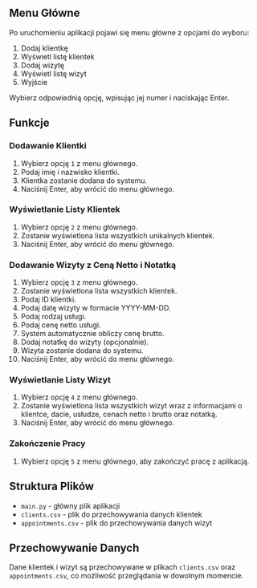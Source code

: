 ## Menu Główne

Po uruchomieniu aplikacji pojawi się menu główne z opcjami do wyboru:

1. Dodaj klientkę
2. Wyświetl listę klientek
3. Dodaj wizytę
4. Wyświetl listę wizyt
5. Wyjście

Wybierz odpowiednią opcję, wpisując jej numer i naciskając Enter.

## Funkcje

### Dodawanie Klientki

1. Wybierz opcję `1` z menu głównego.
2. Podaj imię i nazwisko klientki.
3. Klientka zostanie dodana do systemu.
4. Naciśnij Enter, aby wrócić do menu głównego.

### Wyświetlanie Listy Klientek

1. Wybierz opcję `2` z menu głównego.
2. Zostanie wyświetlona lista wszystkich unikalnych klientek.
3. Naciśnij Enter, aby wrócić do menu głównego.

### Dodawanie Wizyty z Ceną Netto i Notatką

1. Wybierz opcję `3` z menu głównego.
2. Zostanie wyświetlona lista wszystkich klientek.
3. Podaj ID klientki.
4. Podaj datę wizyty w formacie YYYY-MM-DD.
5. Podaj rodzaj usługi.
6. Podaj cenę netto usługi.
7. System automatycznie obliczy cenę brutto.
8. Dodaj notatkę do wizyty (opcjonalnie).
9. Wizyta zostanie dodana do systemu.
10. Naciśnij Enter, aby wrócić do menu głównego.

### Wyświetlanie Listy Wizyt

1. Wybierz opcję `4` z menu głównego.
2. Zostanie wyświetlona lista wszystkich wizyt wraz z informacjami o klientce, dacie, usłudze, cenach netto i brutto oraz notatką.
3. Naciśnij Enter, aby wrócić do menu głównego.

### Zakończenie Pracy

1. Wybierz opcję `5` z menu głównego, aby zakończyć pracę z aplikacją.

## Struktura Plików

- `main.py` - główny plik aplikacji
- `clients.csv` - plik do przechowywania danych klientek
- `appointments.csv` - plik do przechowywania danych wizyt

## Przechowywanie Danych

Dane klientek i wizyt są przechowywane w plikach `clients.csv` oraz `appointments.csv`, co możliwość przeglądania w dowolnym momencie.
